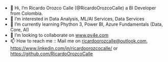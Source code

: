 - 👋 Hi, I’m Ricardo Orozco Calle (@RicardoOrozcoCalle) a BI Developer from Colombia.
- 👀 I’m interested in Data Analysis, ML/AI Services, Data Services
- 🌱 I’m currently learning Phython 3, Power BI, Azure Fundamentals (Data, Core, AI)
- 💞️ I’m looking to collaborate on www.py4e.com
- 📫 How to reach me :: Mail me on ricardoorozcalle@outlook.com, https://www.linkedin.com/in/ricardoorozcocalle/ or https://github.com/RicardoOrozcoCalle

<!---
RicardoOrozcoCalle/RicardoOrozcoCalle is a ✨ special ✨ repository because its `README.md` (this file) appears on your GitHub profile.
You can click the Preview link to take a look at your changes.
--->
